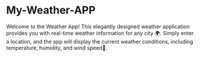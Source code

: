 # My-Weather-APP
Welcome to the Weather App! This elegantly designed weather application provides you with real-time weather information for any city 🌍. Simply enter a location, and the app will display the current weather conditions, including temperature, humidity, and wind speed💨.
